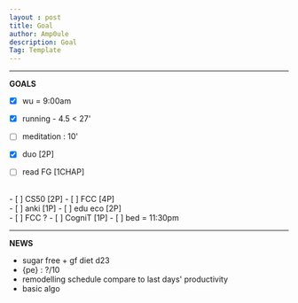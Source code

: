 ```yaml
---
layout : post
title: Goal
author: Amp0ule
description: Goal
Tag: Template
---
```


****
**GOALS**

- [x] wu = 9:00am
- [x] running - 4.5 < 27'  
- [ ] meditation : 10'
- [x] duo [2P]
- [ ] read FG [1CHAP]


<br/>
- [ ] CS50 [2P] 
- [ ] FCC  [4P]


<br/>
- [ ] anki [1P]
- [ ] edu eco [2P]


<br/>
- [ ] FCC ?
- [ ] CogniT [1P]
- [ ] bed = 11:30pm

*****
**NEWS**

- sugar free + gf diet d23
- {pe} : ?/10
- remodelling schedule compare to last days' productivity
- basic algo
